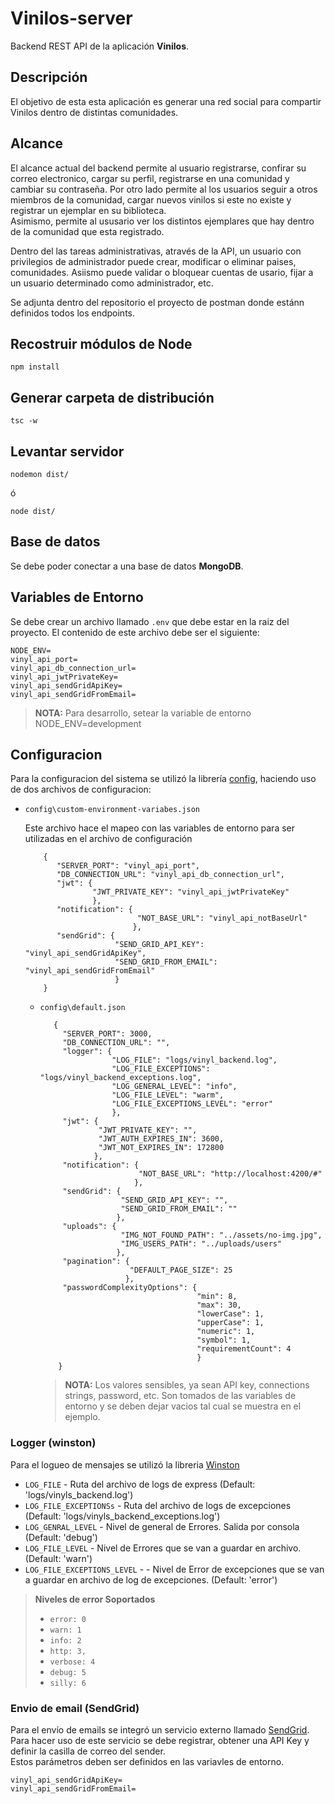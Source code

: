 # Vinilos-server

Backend REST API de la aplicación **Vinilos**.

## Descripción
El objetivo de esta esta aplicación es generar una red social para compartir Vinilos dentro de distintas comunidades.

## Alcance

El alcance actual del backend permite al usuario registrarse, confirar su correo electronico, cargar su perfil, registrarse en una comunidad y cambiar su contraseña.
Por otro lado permite al los usuarios seguir a otros miembros de la comunidad, cargar nuevos vinilos si este no existe y registrar un ejemplar en su biblioteca.  
Asimismo, permite al ususario ver los distintos ejemplares que hay dentro de la comunidad que esta registrado.

Dentro del las tareas administrativas, através de la API, un usuario con privilegios de administrador puede crear, modificar o eliminar paises, comunidades. Asiismo puede validar o bloquear cuentas de usario, fijar a un usuario determinado como administrador, etc.

Se adjunta dentro del repositorio el proyecto de postman donde estánn definidos todos los endpoints.


## Recostruir módulos de Node
```
npm install
```

## Generar carpeta de distribución
```
tsc -w
```

## Levantar servidor
```
nodemon dist/
```

ó

```
node dist/
```

## Base de datos

Se debe poder conectar a una base de datos **MongoDB**.

## Variables de Entorno

Se debe crear un archivo llamado ``.env`` que debe estar en la raiz del proyecto. El contenido de este archivo debe ser el siguiente:   

```textmate
NODE_ENV=
vinyl_api_port=
vinyl_api_db_connection_url=
vinyl_api_jwtPrivateKey=
vinyl_api_sendGridApiKey=
vinyl_api_sendGridFromEmail=
``` 

> **NOTA:** Para desarrollo, setear la variable de entorno NODE_ENV=development

## Configuracion

Para la configuracion del sistema se utilizó la librería [config](https://www.npmjs.com/package/config), haciendo uso de dos archivos de configuracion:

* ``config\custom-environment-variabes.json``

    Este archivo hace el mapeo con las variables de entorno para ser utilizadas en el archivo de configuración 

    ```json5
        {
           "SERVER_PORT": "vinyl_api_port",
           "DB_CONNECTION_URL": "vinyl_api_db_connection_url",
           "jwt": {
                   "JWT_PRIVATE_KEY": "vinyl_api_jwtPrivateKey"
                   },
           "notification": {
                             "NOT_BASE_URL": "vinyl_api_notBaseUrl"
                            },
           "sendGrid": {
                        "SEND_GRID_API_KEY": "vinyl_api_sendGridApiKey",
                        "SEND_GRID_FROM_EMAIL": "vinyl_api_sendGridFromEmail"
                        }
        }
    ```

  * ``config\default.json``

      ```json5
         {
           "SERVER_PORT": 3000,
           "DB_CONNECTION_URL": "",
           "logger": {
                      "LOG_FILE": "logs/vinyl_backend.log",
                      "LOG_FILE_EXCEPTIONS": "logs/vinyl_backend_exceptions.log",
                      "LOG_GENERAL_LEVEL": "info",
                      "LOG_FILE_LEVEL": "warm",
                      "LOG_FILE_EXCEPTIONS_LEVEL": "error"
                      },
           "jwt": {
                   "JWT_PRIVATE_KEY": "",
                   "JWT_AUTH_EXPIRES_IN": 3600,
                   "JWT_NOT_EXPIRES_IN": 172800
                  },
           "notification": {
                            "NOT_BASE_URL": "http://localhost:4200/#"
                           },
           "sendGrid": {
                        "SEND_GRID_API_KEY": "",
                        "SEND_GRID_FROM_EMAIL": ""
                       },
           "uploads": {
                        "IMG_NOT_FOUND_PATH": "../assets/no-img.jpg",
                        "IMG_USERS_PATH": "../uploads/users"
                       },
           "pagination": {
                          "DEFAULT_PAGE_SIZE": 25
                         },
           "passwordComplexityOptions": {
                                         "min": 8,
                                         "max": 30,
                                         "lowerCase": 1,
                                         "upperCase": 1,
                                         "numeric": 1,
                                         "symbol": 1,
                                         "requirementCount": 4
                                         }
          }
    ```

    > **NOTA:** Los valores sensibles, ya sean API key, connections strings, password, etc. Son tomados de las variables de entorno y se deben dejar vacios tal cual se muestra en el ejemplo.

### Logger (winston)

Para el logueo de mensajes se utilizó la libreria [Winston](https://www.npmjs.com/package/winston)

* ``LOG_FILE`` - Ruta del archivo de logs de express (Default: 'logs/vinyls_backend.log')
* ``LOG_FILE_EXCEPTIONSs`` - Ruta del archivo de logs de excepciones (Default: 'logs/vinyls_backend_exceptions.log')
* ``LOG_GENRAL_LEVEL`` - Nivel de general de Errores. Salida por consola (Default: 'debug')
* ``LOG_FILE_LEVEL`` - Nivel de Errores que se van a guardar en archivo. (Default: 'warn')
* ``LOG_FILE_EXCEPTIONS_LEVEL`` - - Nivel de Error de excepciones que se van a guardar en archivo de log de excepciones. (Default: 'error')

> **Niveles de error Soportados**
> * ``error: 0``
> * ``warn: 1``
> * ``info: 2``
> * ``http: 3,``
> * ``verbose: 4``
> * ``debug: 5``
> * ``silly: 6``

### Envio de email (SendGrid)

Para el envío de emails se integró un servicio externo llamado [SendGrid](https://sendgrid.com/). Para hacer uso de este servicio se debe registrar, obtener una API Key y definir la casilla de correo del sender.  
Estos parámetros deben ser definidos en las variavles de entorno.
```textmate
vinyl_api_sendGridApiKey=
vinyl_api_sendGridFromEmail=
```


